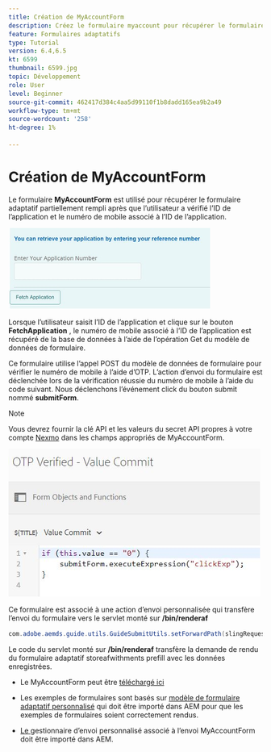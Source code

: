 ```yaml
---
title: Création de MyAccountForm
description: Créez le formulaire myaccount pour récupérer le formulaire partiellement rempli lors de la vérification réussie de l’ID de l’application et du numéro de téléphone.
feature: Formulaires adaptatifs
type: Tutorial
version: 6.4,6.5
kt: 6599
thumbnail: 6599.jpg
topic: Développement
role: User
level: Beginner
source-git-commit: 462417d384c4aa5d99110f1b8dadd165ea9b2a49
workflow-type: tm+mt
source-wordcount: '258'
ht-degree: 1%

---
```




# Création de MyAccountForm

Le formulaire **MyAccountForm** est utilisé pour récupérer le formulaire adaptatif partiellement rempli après que l’utilisateur a vérifié l’ID de l’application et le numéro de mobile associé à l’ID de l’application.

![mon formulaire de compte](assets/6599.JPG)

Lorsque l’utilisateur saisit l’ID de l’application et clique sur le bouton **FetchApplication** , le numéro de mobile associé à l’ID de l’application est récupéré de la base de données à l’aide de l’opération Get du modèle de données de formulaire.

Ce formulaire utilise l’appel POST du modèle de données de formulaire pour vérifier le numéro de mobile à l’aide d’OTP. L’action d’envoi du formulaire est déclenchée lors de la vérification réussie du numéro de mobile à l’aide du code suivant. Nous déclenchons l’événement click du bouton submit nommé **submitForm**.

>[!NOTE]
> Vous devrez fournir la clé API et les valeurs du secret API propres à votre compte [Nexmo](https://dashboard.nexmo.com/) dans les champs appropriés de MyAccountForm.

![trigger-submit](assets/trigger-submit.JPG)



Ce formulaire est associé à une action d’envoi personnalisée qui transfère l’envoi du formulaire vers le servlet monté sur **/bin/renderaf**

```java
com.adobe.aemds.guide.utils.GuideSubmitUtils.setForwardPath(slingRequest,"/bin/renderaf",null,null);
```

Le code du servlet monté sur **/bin/renderaf** transfère la demande de rendu du formulaire adaptatif storeafwithments prefill avec les données enregistrées.


* Le MyAccountForm peut être [téléchargé ici](assets/my-account-form.zip)

* Les exemples de formulaires sont basés sur [modèle de formulaire adaptatif personnalisé](assets/custom-template-with-page-component.zip) qui doit être importé dans AEM pour que les exemples de formulaires soient correctement rendus.

* [Le ](assets/custom-submit-my-account-form.zip) gestionnaire d’envoi personnalisé associé à l’envoi MyAccountForm doit être importé dans AEM.
